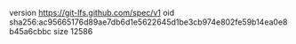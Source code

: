 version https://git-lfs.github.com/spec/v1
oid sha256:ac95665176d89ae7db6d1e5622645d1be3cb974e802fe59b14ea0e8b45a6cbbc
size 12586
